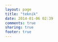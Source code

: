 ```yaml
---
layout: page
title: "teknik"
date: 2014-01-06 02:39
comments: true
sharing: true
footer: true
---
```

